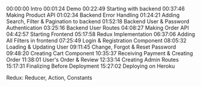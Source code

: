 

00:00:00 Intro
00:01:24 Demo
00:22:49 Starting with backend
00:37:46 Making Product API
01:02:34 Backend Error Handling
01:24:21 Adding Search, Filter & Pagination to backend
01:52:18 Backend User & Password Authentication
03:25:16 Backend User Routes
04:08:27 Making Order API
04:42:57 Starting Frontend
05:17:58 Redux Implementation 
06:37:06 Adding All Filters in frontend
07:25:49 Login & Registration Component 
08:05:32 Loading & Updating User
09:11:45 Change, Forgot & Reset Password
09:48:20 Creating Cart Component
10:35:37 Receiving Payment & Creating Order
11:38:01 User's Order & Review
12:33:14 Creating Admin Routes
15:17:31 Finalizing Before Deployment
15:27:02 Deploying on Heroku


Redux:
    Reducer, Action, Constants